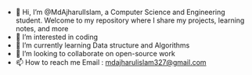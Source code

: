 - 👋 Hi, I’m @MdAjharulIslam, a Computer Science and Engineering student. Welcome to my repository where I share my projects, learning notes, and more
- 👀 I’m interested in coding 
- 🌱 I’m currently learning Data structure and Algorithms
- 💞️ I’m looking to collaborate on open-source work
- 📫 How to reach me Email : mdajharulislam327@gmail.com


<!---
MdAjharulIslam/MdAjharulIslam is a ✨ special ✨ repository because its `README.md` (this file) appears on your GitHub profile.
You can click the Preview link to take a look at your changes.
--->
